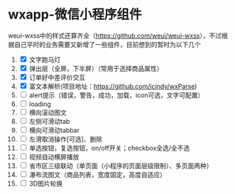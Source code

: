 # wxapp-微信小程序组件
weui-wxss中的样式还算齐全（<a href="https://github.com/weui/weui-wxss" target='_blank'>https://github.com/weui/weui-wxss</a>），不过根据自己平时的业务需要又新增了一些组件，目前想到的暂时为以下几个

 1. <input type="checkbox" checked> 文字跑马灯
 2. <input type="checkbox" checked>  弹出层（全屏，下半屏）（常用于选择商品属性）
 3. <input type="checkbox" checked> 订单好中差评价交互
 4. <input type="checkbox" checked> 富文本解析(项目地址：<a href="https://github.com/icindy/wxParse" target="_blank">https://github.com/icindy/wxParse</a>)
 5. <input type="checkbox" > alert提示（错误，警告，成功，加载，icon可选，文字可配置）
 6. <input type="checkbox" > loading
 7. <input type="checkbox" > 横向滚动图文
 8. <input type="checkbox" > 左侧可滑动tab
 9. <input type="checkbox" > 横向可滑动tabbar
 9. <input type="checkbox" > 左滑取消操作[可选]、删除
 10. <input type="checkbox" > 单选按钮，复选按钮，on/off开关；checkbox全选/全不选
 11. <input type="checkbox" > 视频自动横屏播放
 12. <input type="checkbox" > 省市区三级联动（单页面（小程序的页面层级限制）、多页面两种）
 13. <input type="checkbox" > 瀑布流图文（商品列表，宽度固定，高度自适应）
 14. <input type="checkbox" > 3D图片轮换